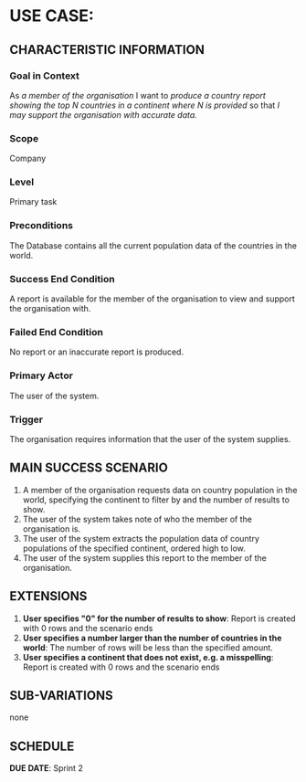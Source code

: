 # USE CASE: <number> <the name should be the goal as a short active verb phrase>

## CHARACTERISTIC INFORMATION

### Goal in Context

As *a member of the organisation* I want to *produce a country report showing the top N countries in a continent where N
is provided* so that *I may support the organisation with accurate data.*


### Scope

Company

### Level

Primary task

### Preconditions

The Database contains all the current population data of the countries in the world.

### Success End Condition

A report is available for the member of the organisation to view and support the organisation with.

### Failed End Condition

No report or an inaccurate report is produced.

### Primary Actor

The user of the system.

### Trigger

The organisation requires information that the user of the system supplies.

## MAIN SUCCESS SCENARIO

1. A member of the organisation requests data on country population in the world, specifying the continent to filter by
   and the number of results to show.
2. The user of the system takes note of who the member of the organisation is.
3. The user of the system extracts the population data of country populations of the specified continent, ordered high to low.
4. The user of the system supplies this report to the member of the organisation.

## EXTENSIONS

1. **User specifies "0" for the number of results to show**: Report is created with 0 rows and the scenario ends
2. **User specifies a number larger than the number of countries in the world**: The number of rows will be less
   than the specified amount.
3. **User specifies a continent that does not exist, e.g.  a misspelling**: Report is created with 0 rows and the scenario ends

## SUB-VARIATIONS

none

## SCHEDULE

**DUE DATE**: Sprint 2